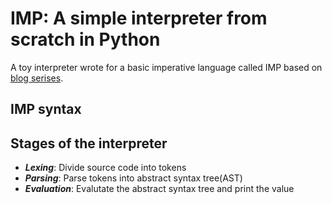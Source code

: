 # IMP: A simple interpreter from scratch in Python

A toy interpreter wrote for a basic imperative language called IMP based on [blog serises](https://jayconrod.com/posts/37/a-simple-interpreter-from-scratch-in-python--part-1-).

## IMP syntax

## Stages of the interpreter

+ ***Lexing***: Divide source code into tokens
+ ***Parsing***: Parse tokens into abstract syntax tree(AST)
+ ***Evaluation***: Evalutate the abstract syntax tree and print the value
